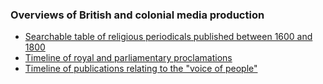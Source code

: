### Overviews of British and colonial media production

- [Searchable table of religious periodicals published between 1600 and 1800](https://github.com/MonikaBarget/Revolts/blob/master/TABLE_religious-periodicals.csv)
- [Timeline of royal and parliamentary proclamations](https://monikabarget.github.io/Revolts)
- [Timeline of publications relating to the "voice of people"](https://monikabarget.github.io/Revolts)
